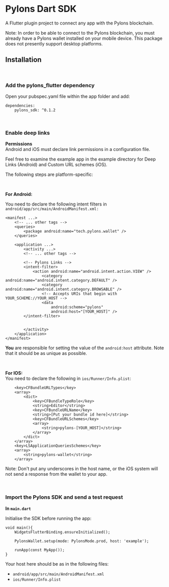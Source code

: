 # Pylons Dart SDK

A Flutter plugin project to connect any app with the Pylons blockchain.

Note: In order to be able to connect to the Pylons blockchain, you must already have a Pylons wallet installed on your mobile device. This package does not presently support desktop platforms.

## **Installation**

<br>

### **Add the pylons_flutter dependency**

Open your pubspec.yaml file within the app folder and add:

```
dependencies:
    pylons_sdk: ^0.1.2
```

<br>

### **Enable deep links**

**Permissions**  
Android and iOS must declare link permissions in a configuration file.

Feel free to examine the example app in the example directory for Deep Links (Android) and Custom URL schemes (iOS).

The following steps are platform-specific:

<br>

**For Android:**

You need to declare the following intent filters in `android/app/src/main/AndroidManifest.xml:`

```
<manifest ...>
    <!-- ... other tags -->
    <queries>
        <package android:name="tech.pylons.wallet" />
    </queries>

    <application ...>
        <activity ...>
        <!-- ... other tags -->

        <!-- Pylons Links -->
        <intent-filter>
            <action android:name="android.intent.action.VIEW" />
                <category android:name="android.intent.category.DEFAULT" />
                <category android:name="android.intent.category.BROWSABLE" />
                <!-- Accepts URIs that begin with YOUR_SCHEME://YOUR_HOST -->
                <data
                    android:scheme="pylons"
                    android:host="[YOUR_HOST]" />
        </intent-filter>


        </activity>
    </application>
</manifest>
```

**You** are responsible for setting the value of the `android:host` attribute. Note that it should be as unique as possible.

<br>

**For IOS:**  
You need to declare the following in `ios/Runner/Info.plist`:

```
	<key>CFBundleURLTypes</key>
	<array>
		<dict>
			<key>CFBundleTypeRole</key>
			<string>Editor</string>
			<key>CFBundleURLName</key>
			<string>[Put your bundle id here]</string>
			<key>CFBundleURLSchemes</key>
			<array>
				<string>pylons-[YOUR_HOST]</string>
			</array>
		</dict>
	</array>
    <key>LSApplicationQueriesSchemes</key>
    <array>
        <string>pylons-wallet</string>
    </array>
```

Note: Don't put any underscores in the host name, or the iOS system will not send a response from the wallet to your app.

<br>

### **Import the Pylons SDK and send a test request**

**In `main.dart`**

Initialise the SDK before running the app:

```
void main(){
    WidgetsFlutterBinding.ensureInitialized();

    PylonsWallet.setup(mode: PylonsMode.prod, host: 'example');

    runApp(const MyApp());
}
```

Your host here should be as in the following files:

- `android/app/src/main/AndroidManifest.xml`
- `ios/Runner/Info.plist`

